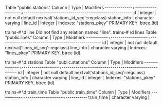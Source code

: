 Table "public.stations"
Column    |       Type        |                       Modifiers
--------------+-------------------+-------------------------------------------------------
id           | integer           | not null default nextval('stations_id_seq'::regclass)
station_info | character varying |
line_id      | integer           |
Indexes:
"stations_pkey" PRIMARY KEY, btree (id)

trains-# \d line
Did not find any relation named "line".
trains-# \d lines
Table "public.lines"
Column   |       Type        |                     Modifiers
-----------+-------------------+----------------------------------------------------
id        | integer           | not null default nextval('lines_id_seq'::regclass)
line_info | character varying |
Indexes:
"lines_pkey" PRIMARY KEY, btree (id)

trains-# \d stations
Table "public.stations"
Column    |       Type        |                       Modifiers
--------------+-------------------+-------------------------------------------------------
id           | integer           | not null default nextval('stations_id_seq'::regclass)
station_info | character varying |
line_id      | integer           |
Indexes:
"stations_pkey" PRIMARY KEY, btree (id)

trains-# \d train_time
Table "public.train_time"
Column   |       Type        | Modifiers
------------+-------------------+-----------
train_time | character varying | 
